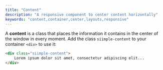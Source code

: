 ```yaml
---
title: "Content"
description: "A responsive component to center content horizontally"
keywords: "content,container,center,layouts,responsive"
--- 
```


A **content** is a class that places the information it contains in the center of the window in every moment. Add the class `siimple-content` to your container `<div>` to use it:

```html
<div class="siimple-content">
    Lorem ipsum dolor sit amet, consectetur adipiscing elit...
</div>
```

